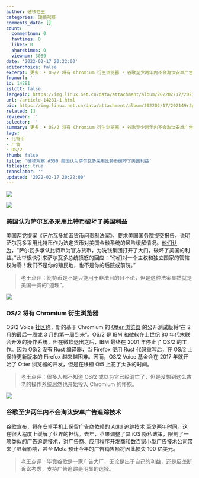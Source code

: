 ```yaml
---
author: 硬核老王
categories: 硬核观察
comments_data: []
count:
  commentnum: 0
  favtimes: 0
  likes: 0
  sharetimes: 0
  viewnum: 3089
date: '2022-02-17 20:22:00'
editorchoice: false
excerpt: 更多：• OS/2 将有 Chromium 衍生浏览器 • 谷歌至少两年内不会淘汰安卓广告追踪技术
fromurl: ''
id: 14281
islctt: false
largepic: https://img.linux.net.cn/data/attachment/album/202202/17/202149r3p7tn23no6rjv0v.jpg
url: /article-14281-1.html
pic: https://img.linux.net.cn/data/attachment/album/202202/17/202149r3p7tn23no6rjv0v.jpg.thumb.jpg
related: []
reviewer: ''
selector: ''
summary: 更多：• OS/2 将有 Chromium 衍生浏览器 • 谷歌至少两年内不会淘汰安卓广告追踪技术
tags:
- 比特币
- 广告
- OS/2
thumb: false
title: '硬核观察 #550 美国认为萨尔瓦多采用比特币破坏了美国利益'
titlepic: true
translator: ''
updated: '2022-02-17 20:22:00'
---
```


![](/data/attachment/album/202202/17/202149r3p7tn23no6rjv0v.jpg)


![](/data/attachment/album/202202/17/202203ktzidjb61bh0tc00.jpg)


### 美国认为萨尔瓦多采用比特币破坏了美国利益


美国两党提案《萨尔瓦多加密货币问责制法案》，要求美国国务院提交报告，说明萨尔瓦多采用比特币作为法定货币对美国金融系统的风险缓解情况。[他们认为](https://www.coindesk.com/policy/2022/02/16/bipartisan-senate-proposal-raises-alarm-over-el-salvadors-bitcoin-adoption/)，“萨尔瓦多承认比特币为官方货币，为洗钱集团打开了大门，破坏了美国的利益。”此举很快引来萨尔瓦多总统愤怒的回应：“你们对一个主权和独立国家的管辖权为零！我们不是你的殖民地，也不是你的后院或前院。”



> 
> 老王点评：比特币是不是只能用于非法目的且不论，但是这种法案显然就是美国一贯的“道理”。
> 
> 
> 


![](/data/attachment/album/202202/17/202212swffzdlrwf35rdcv.jpg)


### OS/2 将有 Chromium 衍生浏览器


OS/2 Voice [社区称](https://www.os2world.com/cms/index.php/past-news/79-news/general/23242-timeline-announcement-for-public-beta-of-new-otter-browser)，新的基于 Chromium 的 [Otter 浏览器](https://www.xda-developers.com/otter-browser-os2/) 的公开测试版将“在 2 月的最后一周或 3 月的第一周到来”。OS/2 是 IBM 和微软在上世纪 80 年代末联合开发的操作系统，但在微软退出之后，IBM 最终在 2001 年停止了 OS/2 的工作。因为 OS/2 没有 Rust 编译器，当 Firefox 使用 Rust 代码重写后，在 OS/2 上保持更新版本的 Firefox 越来越困难。因而，OS/2 Voice 基金会在 2017 年就开始了 Otter 浏览器的开发，但是在移植 Qt5 上花了太多的时间。



> 
> 老王点评：很多人都不知道 OS/2 或以为它已经消亡了，但是没想到这么古老的操作系统居然也开始投入 Chromium 的怀抱。
> 
> 
> 


![](/data/attachment/album/202202/17/202227pgmmmj2vgbq9w22m.jpg)


### 谷歌至少两年内不会淘汰安卓广告追踪技术


谷歌宣布，将在安卓手机上保留广告商依赖的 AdId 追踪技术 [至少两年时间](https://www.reuters.com/technology/google-keeps-android-ad-tool-into-least-2024-exploring-other-options-2022-02-16/)。这在很大程度上缓解了业界的担忧。去年，苹果调整了其 iOS 隐私政策，限制了一项类似的广告追踪技术，对广告商、应用程序开发商和数百家小型广告技术公司带来了显著影响，甚至 Meta 预计今年的广告销售额将因此损失 100 亿美元。



> 
> 老王点评：毕竟谷歌是一家广告大厂，无论是出于自己的利益，还是反垄断诉讼考虑，支持广告追踪是明显的选择。
> 
> 
>
